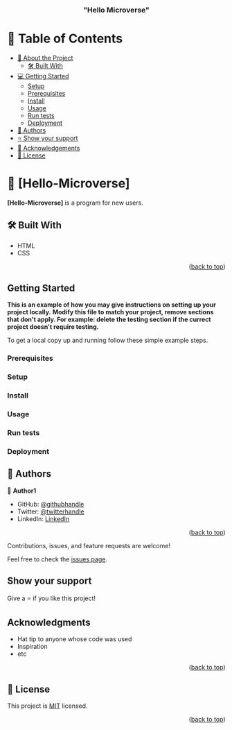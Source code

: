<a name="readme-top"></a>

<div align="center">
 
  <br/>

  <h3><b>"Hello Microverse"</b></h3>

</div>

<!-- TABLE OF CONTENTS -->

# 📗 Table of Contents

- [📖 About the Project](#A-program-for-greeting-users)
  - [🛠 Built With](#built-with-HMTL-CSS)
- [💻 Getting Started](#getting-started)
  - [Setup](#setup)
  - [Prerequisites](#prerequisites)
  - [Install](#install)
  - [Usage](#usage)
  - [Run tests](#run-tests)
  - [Deployment](#triangular_flag_on_post-deployment)
- [👥 Authors](#authors)
- [⭐️ Show your support](#support)
- [🙏 Acknowledgements](#acknowledgements)
- [📝 License](#license)

<!-- PROJECT DESCRIPTION -->

# 📖 [Hello-Microverse] <a name="A-program-for-new-users"></a>

**[Hello-Microverse]** is a program for new users.

## 🛠 Built With <a name="HTML-CSS"></a>

- HTML
- CSS

<p align="right">(<a href="#readme-top">back to top</a>)</p>

<!-- GETTING STARTED -->

## Getting Started

**This is an example of how you may give instructions on setting up your project locally.**
**Modify this file to match your project, remove sections that don't apply. For example: delete the testing section if the currect project doesn't require testing.**

To get a local copy up and running follow these simple example steps.

### Prerequisites

### Setup

### Install

### Usage

### Run tests

### Deployment

<!-- AUTHORS -->

## 👥 Authors <a name="authors"></a>

👤 **Author1**

- GitHub: [@githubhandle](https://github.com/Roland-Ntwali)
- Twitter: [@twitterhandle](https://twitter.com/_Ntwali)
- LinkedIn: [LinkedIn](https://www.linkedin.com/in/roland-ntwali-11b16617b/)

<p align="right">(<a href="#readme-top">back to top</a>)</p>

Contributions, issues, and feature requests are welcome!

Feel free to check the [issues page](../../issues/).

## Show your support

Give a ⭐️ if you like this project!

## Acknowledgments

- Hat tip to anyone whose code was used
- Inspiration
- etc

<p align="right">(<a href="#readme-top">back to top</a>)</p>

<!-- LICENSE -->

## 📝 License <a name="License.md"></a>

This project is [MIT](./LICENSE) licensed.

<p align="right">(<a href="#readme-top">back to top</a>)</p>
